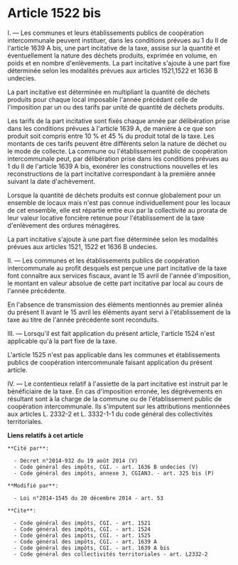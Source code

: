# Article 1522 bis

I. ― Les communes et leurs établissements publics de coopération intercommunale peuvent instituer, dans les conditions
prévues au 1 du II de l'article 1639 A bis, une part incitative de la taxe, assise sur la quantité et éventuellement la
nature des déchets produits, exprimée en volume, en poids et en nombre d'enlèvements. La part incitative s'ajoute à une part
fixe déterminée selon les modalités prévues aux articles 1521,1522 et 1636 B undecies. 

La part incitative est déterminée en multipliant la quantité de déchets produits pour chaque local imposable l'année
précédant celle de l'imposition par un ou des tarifs par unité de quantité de déchets produits. 

Les tarifs de la part incitative sont fixés chaque année par délibération prise dans les conditions prévues à l'article 1639
A, de manière à ce que son produit soit compris entre 10 % et 45 % du produit total de la taxe. Les montants de ces tarifs
peuvent être différents selon la nature de déchet ou le mode de collecte. La commune ou l'établissement public de coopération
intercommunale peut, par délibération prise dans les conditions prévues au 1 du II de l'article 1639 A bis, exonérer les
constructions nouvelles et les reconstructions de la part incitative correspondant à la première année suivant la date
d'achèvement. 

Lorsque la quantité de déchets produits est connue globalement pour un ensemble de locaux mais n'est pas connue
individuellement pour les locaux de cet ensemble, elle est répartie entre eux par la collectivité au prorata de leur valeur
locative foncière retenue pour l'établissement de la taxe d'enlèvement des ordures ménagères. 

La part incitative s'ajoute à une part fixe déterminée selon les modalités prévues aux articles 1521, 1522 et 1636 B
undecies. 

II. ― Les communes et les établissements publics de coopération intercommunale au profit desquels est perçue une part
incitative de la taxe font connaître aux services fiscaux, avant le 15 avril de l'année d'imposition, le montant en valeur
absolue de cette part incitative par local au cours de l'année précédente. 

En l'absence de transmission des éléments mentionnés au premier alinéa du présent II avant le 15 avril les éléments ayant
servi à l'établissement de la taxe au titre de l'année précédente sont reconduits. 

III. ― Lorsqu'il est fait application du présent article, l'article 1524 n'est applicable qu'à la part fixe de la taxe. 

L'article 1525 n'est pas applicable dans les communes et établissements publics de coopération intercommunale faisant
application du présent article. 

IV. ― Le contentieux relatif à l'assiette de la part incitative est instruit par le bénéficiaire de la taxe. En cas
d'imposition erronée, les dégrèvements en résultant sont à la charge de la commune ou de l'établissement public de
coopération intercommunale. Ils s'imputent sur les attributions mentionnées aux articles L. 2332-2 et L. 3332-1-1 du code
général des collectivités territoriales.

**Liens relatifs à cet article**

	**Cité par**:

	  - Décret n°2014-932 du 19 août 2014 (V)
	  - Code général des impôts, CGI. - art. 1636 B undecies (V)
	  - Code général des impôts, annexe 3, CGIAN3. - art. 325 bis (P)

	**Modifié par**:

	  - Loi n°2014-1545 du 20 décembre 2014 - art. 53

	**Cite**:

	  - Code général des impôts, CGI. - art. 1521
	  - Code général des impôts, CGI. - art. 1524
	  - Code général des impôts, CGI. - art. 1525
	  - Code général des impôts, CGI. - art. 1639 A
	  - Code général des impôts, CGI. - art. 1639 A bis
	  - Code général des collectivités territoriales - art. L2332-2
